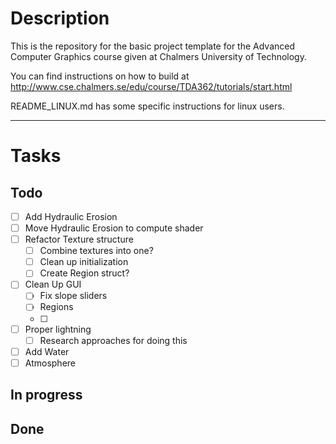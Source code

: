 # Description
This is the repository for the basic project template for the Advanced Computer Graphics course given at Chalmers University of
Technology.

You can find instructions on how to build at http://www.cse.chalmers.se/edu/course/TDA362/tutorials/start.html

README_LINUX.md has some specific instructions for linux users.


----

# Tasks

## Todo
- [ ] Add Hydraulic Erosion
- [ ] Move Hydraulic Erosion to compute shader
- [ ] Refactor Texture structure
	- [ ] Combine textures into one?
	- [ ] Clean up initialization
	- [ ] Create Region struct?
- [ ] Clean Up GUI
	- [ ] Fix slope sliders
	- [ ] Regions
	- [ ] 
- [ ] Proper lightning
	- [ ] Research approaches for doing this
- [ ] Add Water
- [ ] Atmosphere

## In progress

## Done



